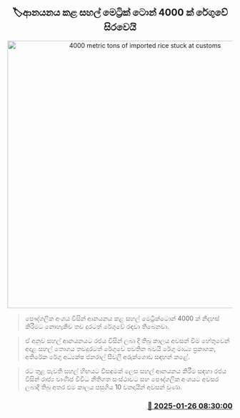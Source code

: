 <p align='center'><b><h2 align='center' title='4000 metric tons of imported rice stuck at customs'>🏷ආනයනය කළ සහල් මෙට්‍රික් ටොන් 4000 ක් රේගුවේ සිරවෙයි</h2></b></p>
<p align='center'><img src='https://helakuru.sgp1.cdn.digitaloceanspaces.com/esana/images/lib/ricenew[1].jpg' width='600' alt='4000 metric tons of imported rice stuck at customs'></p>

> පෞද්ගලික අංශය විසින් ආනයනය කළ සහල් මෙට්‍රික්ටොන් 4000 ක් නිදහස් කිරීමට නොහැකිව තව දුරටත් රේගුවේ රඳවා තිබෙනවා.

> ඒ අනුව සහල් ආනයනයට රජය විසින් ලබා දී තිබු කාලය අවසන් වීම හේතුවෙන් අදාළ සහල් තොගය තවදුරටත් රේගුවේ පවතින බවයි රේගු මාධ්‍ය ප්‍රකාශක, අතිරේක රේගු අධ්‍යක්ෂ ජනරාල් සීවලී අරුක්ගොඩ සඳහන් කළේ.

> රට තුළ පැවති සහල් හිඟයට විසඳුමක් ලෙස සහල් ආනයනය කිරීම සඳහා රජය විසින් රාජ්‍ය වාණිජ විවිධ නීතිගත සංස්ථාවට සහ පෞද්ගලික අංශයට අවසර ලබාදී තිබු අතර එම කාලය පසුගිය 10 වනදායින් අවසන් වුණා.



<h3 align='right'><a href='https://www.helakuru.lk/esana/p/106889/'>📅 2025-01-26 08:30:00</a></h3>
